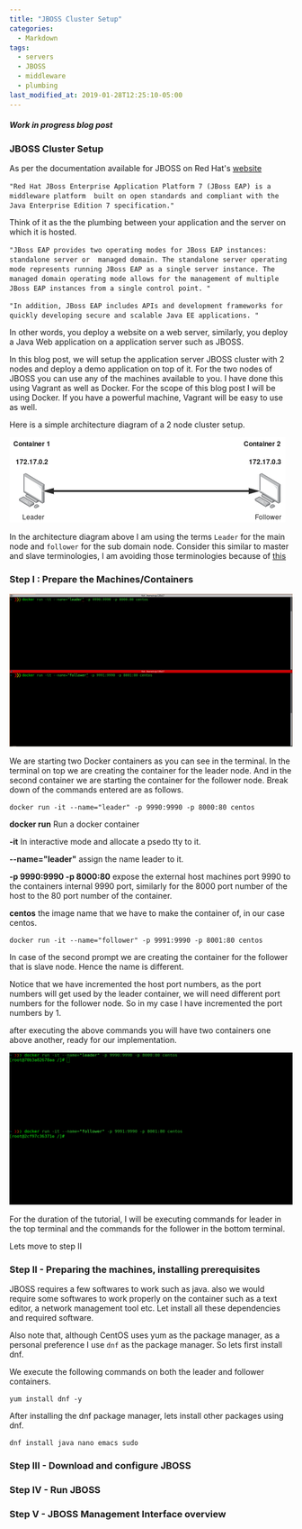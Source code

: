 ```yaml
---
title: "JBOSS Cluster Setup"
categories:
  - Markdown
tags:
  - servers
  - JBOSS
  - middleware
  - plumbing
last_modified_at: 2019-01-28T12:25:10-05:00
---
```


##### Work in progress blog post


### JBOSS Cluster Setup

As per the documentation available for JBOSS on Red Hat's [website](https://access.redhat.com/documentation/en-us/red_hat_jboss_enterprise_application_platform/7.0/html/getting_started_guide/introduction)

`"Red Hat JBoss Enterprise Application Platform 7 (JBoss EAP) is a middleware platform 
built on open standards and compliant with the Java Enterprise Edition 7 specification."`

Think of it as the the plumbing between your application and the server on which it is hosted.

`"JBoss EAP provides two operating modes for JBoss EAP instances: standalone server or 
managed domain. The standalone server operating mode represents running JBoss EAP as a
single server instance. The managed domain operating mode allows for the management of
multiple JBoss EAP instances from a single control point. "`

`"In addition, JBoss EAP includes APIs and development frameworks for quickly
developing secure and scalable Java EE applications. "`

In other words, you deploy a website on a web server, similarly, you deploy a Java Web application
on a application server such as JBOSS.

In this blog post, we will setup the application server JBOSS cluster with 2 nodes and deploy a demo application on top of it.
For the two nodes of JBOSS you can use any of the machines available to you. I have done this using Vagrant as well as Docker.
For the scope of this blog post I will be using Docker. If you have a powerful machine, Vagrant will be easy to use as well.

Here is a simple architecture diagram of a 2 node cluster setup.

<img src="/assets/images/jboss-cluster-architecture.png" alt="JBOSS cluster architecture"/>

In the architecture diagram above I am using the terms `Leader` for the main node and `follower` for the sub domain node.
Consider this similar to master and slave terminologies, I am avoiding those terminologies because of [this](https://bugs.python.org/issue34605)

### **Step I : Prepare the Machines/Containers**


<img src="/assets/images/step-1-docker-containers-init.png" alt="Setting up containers"/>

We are starting two Docker containers as you can see in the terminal. In the terminal on top we are creating the container for the leader node. 
And in the second container we are starting the container for the follower node. 
Break down of the commands entered are as follows. 

```shell
docker run -it --name="leader" -p 9990:9990 -p 8000:80 centos
```

**docker run** Run a docker container 

**-it** In interactive mode and allocate a psedo tty to it.

**--name="leader"** assign the name leader to it.

**-p 9990:9990 -p 8000:80** expose the external host machines port 9990 to the containers internal 9990 port, similarly for the 8000 port number of the host to the 80 port number of the container. 

**centos** the image name that we have to make the container of, in our case centos.


```shell
docker run -it --name="follower" -p 9991:9990 -p 8001:80 centos
```

In case of the second prompt we are creating the container for the follower that is slave node. Hence the name is different.

Notice that we have incremented the host port numbers, as the port numbers will get used by the leader container, we will need different port numbers for the follower node. So in my case I have incremented the port numbers by 1.

after executing the above commands you will have two containers one above another, ready for our implementation. 

![Containers after starting up](/assets/images/step-1-docker-containers-started.png)


For the duration of the tutorial, I will be executing commands for leader in the top terminal and the commands for the follower in the bottom terminal.

Lets move to step II


### **Step II - Preparing the machines, installing prerequisites**

JBOSS requires a few softwares to work such as java. also we would require some softwares to work properly on the container such as a text editor, a network management tool etc. 
Let install all these dependencies and required software. 

Also note that, although CentOS uses yum as the package manager, as a personal preference I use `dnf` as the package manager. So lets first install dnf.

We execute the following commands on both the leader and follower containers.

```shell
yum install dnf -y
```

After installing the dnf package manager, lets install other packages using dnf. 

```shell
dnf install java nano emacs sudo 
```



### **Step III - Download and configure JBOSS**

### **Step IV - Run JBOSS**


### **Step V - JBOSS Management Interface overview**


